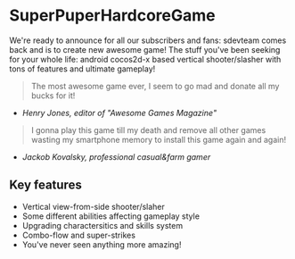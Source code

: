 # SuperPuperHardcoreGame
We're ready to announce for all our subscribers and fans: sdevteam comes back and is to create new awesome game!
The stuff you've been seeking for your whole life: android cocos2d-x based vertical shooter/slasher with tons of features and ultimate gameplay!
> The most awesome game ever, I seem to go mad and donate all my bucks for it!
- *Henry Jones, editor of "Awesome Games Magazine"*
> I gonna play this game till my death and remove all other games wasting my smartphone memory to install this game again and again!
- *Jackob Kovalsky, professional casual&farm gamer*

## Key features
- Vertical view-from-side shooter/slaher
- Some different abilities affecting gameplay style
- Upgrading charactersitics and skills system
- Combo-flow and super-strikes
- You've never seen anything more amazing!
